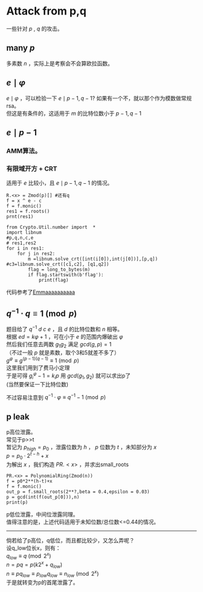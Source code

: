 # Attack from p,q   
一些针对 $p$ , $q$ 的攻击。   

## many $p$   
多素数 $n$ ，实际上是考察会不会算欧拉函数。   

## $e\mid \varphi$    
$e\mid \varphi$ ，可以检验一下 $e\mid p-1,q-1?$ 如果有一个不，就以那个作为模数做常规rsa。    
但这是有条件的，这适用于 $m$ 的比特位数小于 $p-1,q-1$    



## $e\mid p-1$    
### AMM算法。   
### 有限域开方 + CRT   
适用于 $e$ 比较小，且 $e\mid p-1,q-1$ 的情况。   
```
R.<x> = Zmod(p)[] #还有q
f = x ^ e - c
f = f.monic()
res1 = f.roots()
prnt(res1)

from Crypto.Util.number import  *
import libnum
#p,q,n,c,e
# res1,res2
for i in res1:
    for j in res2:
        m =libnum.solve_crt([int(i[0]),int(j[0])],[p,q])     #c3=libnum.solve_crt([c1,c2], [q1,q2])
        flag = long_to_bytes(m)
        if flag.startswith(b'flag'):
            print(flag)
```
代码参考了[Emmaaaaaaaaaa](https://blog.csdn.net/XiongSiqi_blog/article/details/130296035)    


## ${q}^{-1}\cdot q\equiv 1\pmod{p}$     
题目给了 ${q}^{-1}$ $d$ $c$ $e$ ，且 $d$ 的比特位数和 $n$ 相等。   
根据 $ed=k\varphi +1$ ，可在小于 $e$ 的范围内爆破出 $\varphi$     
然后我们任意去两数 $g_1 g_2$ 满足 $gcd(g,p)=1$    
（不过一般 $p$ 就是素数，取个3和5就差不多了）   
${g}^{\varphi}\equiv {g}^{(p-1)(q-1)}\equiv 1\pmod{p}$    
这里我们用到了费马小定理   
于是可得 ${g_i}^{\varphi}-1=k_ip$  用 $gcd(g_1,g_2)$  就可以求出p了    
(当然要保证一下比特位数)

不过容易注意到 ${q}^{-1}\cdot \varphi\equiv {q}^{-1} -1\pmod{p}$     

## p leak     
p高位泄露。    
常见于p>>t    
暂记为 ${p}_{high}=p_0$ ，泄露位数为 $h$ ， $p$ 位数为 $t$ ，未知部分为 $x$   
$p=p_0\cdot {2}^{t-h}+x$    
为解出 $x$ ，我们构造 $PR.< x >$ ，并求出small_roots    
```
PR.<x> = PolynomialRing(Zmod(n))
f = p0*2**(h-t)+x
f = f.monic()
out_p = f.small_roots(2**?,beta = 0.4,epsilon = 0.03)
p = gcd(int(f(out_p[0])),n)
print(p)
```
p低位泄露，中间位泄露同理。    
值得注意的是，上述代码适用于未知位数/总位数<=0.44的情况。    

--------------------------------------------------      
倘若给了p高位，q低位，而且都比较少，又怎么弄呢？   
设q_low位长x，则有：   
${q}_ {low}\equiv q\pmod{2^x}$    
$n=pq=p(k2^x+{q}_ {low})$   
$n\equiv p{q}_ {low}\equiv {p}_ {low}{q}_ {low}\equiv {n}_{low}\pmod{2^x}$     
于是就转变为p的首尾泄露了。    




